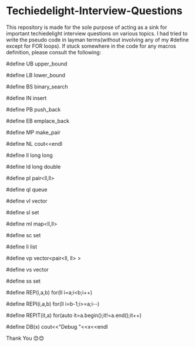 # Techiedelight-Interview-Questions

This repository is made for the sole purpose of acting as a sink for important techiedelight interview questions on various topics. I had tried to write the pseudo code in layman terms(without involving any of my #define except for FOR loops). If stuck somewhere in the code for any macros definition, please consult the following:

#define UB upper_bound

#define LB lower_bound

#define BS binary_search

#define IN insert

#define PB push_back

#define EB emplace_back

#define MP make_pair

#define NL cout<<endl

#define ll long long

#define ld long double

#define pl pair<ll,ll>

#define ql queue<ll>

#define vl vector<ll>

#define sl set<ll>

#define ml map<ll,ll>

#define sc set<char>

#define li list<ll>

#define vp vector<pair<ll, ll> >

#define vs vector<string>

#define ss set<string>

#define REP(i,a,b) for(ll i=a;i<b;i++)

#define REPI(i,a,b) for(ll i=b-1;i>=a;i--)

#define REPIT(it,a) for(auto it=a.begin();it!=a.end();it++)

#define DB(x) cout<<"Debug "<<x<<endl


  
Thank You 😊😊 
